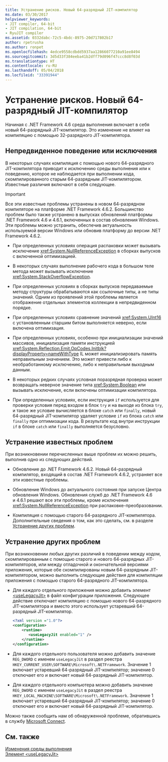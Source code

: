 ```yaml
---
title: Устранение рисков. Новый 64-разрядный JIT-компилятор
ms.date: 03/30/2017
helpviewer_keywords:
- JIT compiler, 64-bit
- JIT compilation, 64-bit
- RyuJIT compiler
ms.assetid: 0332dabc-72c5-4bdc-8975-20d717802b17
author: rpetrusha
ms.author: ronpet
ms.openlocfilehash: 4edce9558cdbdd5937aa12866077210a91ee8494
ms.sourcegitcommit: 3d5d33f384eeba41b2dff79d096f47ccc8d8f03d
ms.translationtype: HT
ms.contentlocale: ru-RU
ms.lasthandoff: 05/04/2018
ms.locfileid: "33391944"
---
```

# <a name="mitigation-new-64-bit-jit-compiler"></a>Устранение рисков. Новый 64-разрядный JIT-компилятор
Начиная с .NET Framework 4.6 среда выполнения включает в себя новый 64-разрядный JIT-компилятор. Это изменение не влияет на компиляцию с помощью 32-разрядного JIT-компилятора.  
  
## <a name="unexpected-behavior-or-exceptions"></a>Непредвиденное поведение или исключения  
 В некоторых случаях компиляция с помощью нового 64-разрядного JIT-компилятора приводит к исключению среды выполнения или к поведению, которое не наблюдается при выполнении кода, скомпилированного старым 64-разрядным JIT-компилятором. Известные различия включают в себя следующее.  
  
> [!IMPORTANT]
>  Все эти известные проблемы устранены в новом 64-разрядном компиляторе на платформе .NET Framework 4.6.2. Большинство проблем было также устранено в выпусках обновлений платформы .NET Framework 4.6 и 4.6.1, включенных в состав обновления Windows. Эти проблемы можно устранить, обеспечив актуальность используемой версии Windows или обновив платформу до версии .NET Framework 4.6.2.  
  
-   При определенных условиях операция распаковки может вызывать исключение <xref:System.NullReferenceException> в сборках выпусков с включенной оптимизацией.  
  
-   В некоторых случаях выполнение рабочего кода в большом теле метода может вызывать исключение <xref:System.StackOverflowException>.  
  
-   При определенных условиях в сборках выпусков передаваемые методу структуры обрабатываются как ссылочные типы, а не типы значений. Одним из проявлений этой проблемы является отображение отдельных элементов коллекции в непредвиденном порядке.  
  
-   При определенных условиях сравнение значений <xref:System.UInt16> с установленным старшим битом выполняется неверно, если включена оптимизация.  
  
-   При определенных условиях, особенно при инициализации значений массивов, инициализация памяти инструкцией <xref:System.Reflection.Emit.OpCodes.Initblk?displayProperty=nameWithType> IL может инициализировать память неправильным значением. Это может привести либо к необработанному исключению, либо к неправильным выходным данным.  
  
-   В некоторых редких случаях условная поразрядная проверка может возвращать неверное значение типа <xref:System.Boolean> или вызывать исключение, если включены оптимизации компилятора.  
  
-   При определенных условиях, если инструкция `if` используется для проверки условия перед входом в блок `try` и на выходе из блока `try`, и такое же условие вычисляется в блоке `catch` или `finally`, новый 64-разрядный JIT-компилятор удаляет условие `if` из блока `catch` или `finally` при оптимизации кода. В результате код внутри инструкции `if` в блоке `catch` или `finally` выполняется безусловно.  
  
<a name="General"></a>   
## <a name="mitigation-of-known-issues"></a>Устранение известных проблем  
 При возникновении перечисленных выше проблем их можно решить, выполнив одно из следующих действий.  
  
-   Обновление до .NET Framework 4.6.2. Новый 64-разрядный компилятор, входящий в состав .NET Framework 4.6.2, устраняет все эти известные проблемы.  
  
-   Обновление Windows до актуального состояния при запуске Центра обновления Windows. Обновления служб до .NET Framework 4.6 и 4.6.1 решают все эти проблемы, кроме исключения <xref:System.NullReferenceException> при распаковке-преобразовании.  
  
-   Компиляция с помощью старого 64-разрядного JIT-компилятора. Дополнительные сведения о том, как это сделать, см. в разделе [Устранение других проблем](#Other).  
  
<a name="Other"></a>   
## <a name="mitigation-of-other-issues"></a>Устранение других проблем  
 При возникновении любых других различий в поведении между кодом, скомпилированным с помощью старого и нового 64-разрядных JIT-компиляторов, или между отладочной и окончательной версиями приложения, которые обе скомпилированы новым 64-разрядным JIT-компилятором, можно выполнить следующие действия для компиляции приложения с помощью старого 64-разрядного JIT-компилятора.  
  
-   Для каждого отдельного приложения можно добавить элемент [\<useLegacyJit>](../../../docs/framework/configure-apps/file-schema/runtime/uselegacyjit-element.md) в файл конфигурации приложения. Следующее действие отключает компиляцию с помощью нового 64-разрядного JIT-компилятора и вместо этого использует устаревший 64-разрядный JIT-компилятор.  
  
    ```xml  
    <?xml version ="1.0"?>  
    <configuration>  
        <runtime>  
           <useLegacyJit enabled="1" />  
        </runtime>  
    </configuration>  
    ```  
  
-   Для каждого отдельного пользователя можно добавить значение `REG_DWORD` с именем `useLegacyJit` в раздел реестра `HKEY_CURRENT_USER\SOFTWARE\Microsoft\.NETFramework`. Значение 1 включает устаревший 64-разрядный JIT-компилятор; значение 0 отключает его и включает новый 64-разрядный JIT-компилятор.  
  
-   Для каждого отдельного компьютера можно добавить значение `REG_DWORD` с именем `useLegacyJit` в раздел реестра `HKEY_LOCAL_MACHINE\SOFTWARE\Microsoft\.NETFramework`. Значение 1 включает устаревший 64-разрядный JIT-компилятор; значение 0 отключает его и включает новый 64-разрядный JIT-компилятор.  
  
 Можно также сообщить нам об обнаруженной проблеме, обратившись в службу [Microsoft Connect](https://connect.microsoft.com/VisualStudio).  
  
## <a name="see-also"></a>См. также  
 [Изменения среды выполнения](../../../docs/framework/migration-guide/runtime-changes-in-the-net-framework-4-6.md)  
 [Элемент \<useLegacyJit>](../../../docs/framework/configure-apps/file-schema/runtime/uselegacyjit-element.md)
